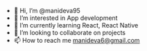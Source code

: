 - 👋 Hi, I’m @manideva95
- 👀 I’m interested in App development
- 🌱 I’m currently learning React, React Native
- 💞️ I’m looking to collaborate on projects
- 📫 How to reach me manideva6@gmail.com

<!---
manideva95/manideva95 is a ✨ special ✨ repository because its `README.md` (this file) appears on your GitHub profile.
You can click the Preview link to take a look at your changes.
--->
